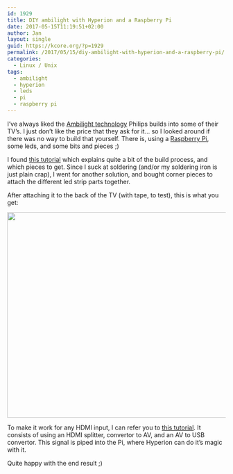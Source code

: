 ```yaml
---
id: 1929
title: DIY ambilight with Hyperion and a Raspberry Pi
date: 2017-05-15T11:19:51+02:00
author: Jan
layout: single
guid: https://kcore.org/?p=1929
permalink: /2017/05/15/diy-ambilight-with-hyperion-and-a-raspberry-pi/
categories:
  - Linux / Unix
tags:
  - ambilight
  - hyperion
  - leds
  - pi
  - raspberry pi
---
```

I&#8217;ve always liked the <a href="https://en.wikipedia.org/wiki/Ambilight" target="_blank" rel="noopener">Ambilight technology</a> Philips builds into some of their TV&#8217;s. I just don&#8217;t like the price that they ask for it&#8230; so I looked around if there was no way to build that yourself. There is, using a <a href="https://www.raspberrypi.org/" target="_blank" rel="noopener">Raspberry Pi</a>, some leds, and some bits and pieces ;)

I found <a href="http://awesomepi.com/diy-breath-taking-ambilight-for-your-own-tv-raspberry-pi-2-tutorial-part-1/" target="_blank" rel="noopener">this tutorial</a> which explains quite a bit of the build process, and which pieces to get. Since I suck at soldering (and/or my soldering iron is just plain crap), I went for another solution, and bought corner pieces to attach the different led strip parts together.

After attaching it to the back of the TV (with tape, to test), this is what you get:

<img class="aligncenter wp-image-1952 size-large" src="https://i1.wp.com/kcore.org/wp-content/uploads/2017/05/IMG_20170501_144742.jpg?resize=920%2C473&#038;ssl=1" alt="" width="920" height="473" srcset="https://i1.wp.com/kcore.org/wp-content/uploads/2017/05/IMG_20170501_144742.jpg?resize=1024%2C526&ssl=1 1024w, https://i1.wp.com/kcore.org/wp-content/uploads/2017/05/IMG_20170501_144742.jpg?resize=300%2C154&ssl=1 300w, https://i1.wp.com/kcore.org/wp-content/uploads/2017/05/IMG_20170501_144742.jpg?resize=768%2C394&ssl=1 768w, https://i1.wp.com/kcore.org/wp-content/uploads/2017/05/IMG_20170501_144742.jpg?resize=682%2C350&ssl=1 682w, https://i1.wp.com/kcore.org/wp-content/uploads/2017/05/IMG_20170501_144742.jpg?resize=150%2C77&ssl=1 150w" sizes="(max-width: 920px) 100vw, 920px" data-recalc-dims="1" /> 

To make it work for any HDMI input, I can refer you to <a href="ttp://www.instructables.com/id/DIY-Ambilight-with-Hyperion-Works-with-HDMIAV-Sour/" target="_blank" rel="noopener">this tutorial</a>. It consists of using an HDMI splitter, convertor to AV, and an AV to USB convertor. This signal is piped into the Pi, where Hyperion can do it&#8217;s magic with it.

Quite happy with the end result ;)